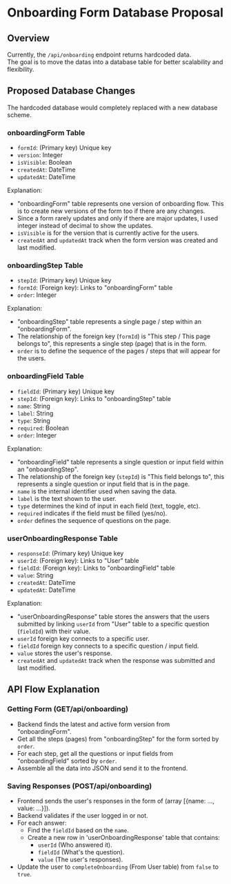 # Onboarding Form Database Proposal

## Overview
Currently, the `/api/onboarding` endpoint returns hardcoded data.  
The goal is to move the datas into a database table for better scalability and flexibility. 

## Proposed Database Changes
The hardcoded database would completely replaced with a new database scheme.

### onboardingForm Table
- `formId`: (Primary key) Unique key 
- `version`: Integer
- `isVisible`: Boolean
- `createdAt`: DateTime
- `updatedAt`: DateTime

Explanation: 
- "onboardingForm" table represents one version of onboarding flow. This is to create new versions of the form too if there are any changes.
- Since a form rarely updates and only if there are major updates, I used integer instead of decimal to show the updates.
- `isVisible` is for the version that is currently active for the users.
- `createdAt` and `updatedAt` track when the form version was created and last modified.

### onboardingStep Table
- `stepId`: (Primary key) Unique key
- `formId`: (Foreign key): Links to "onboardingForm" table
- `order`: Integer

Explanation:
- "onboardingStep" table represents a single page / step within an "onboardingForm".
- The relationship of the foreign key (`formId`) is "This step / This page belongs to", this represents a single step (page) that is in the form.
- `order` is to define the sequence of the pages / steps that will appear for the users.

### onboardingField Table
- `fieldId`: (Primary key) Unique key
- `stepId`: (Foreign key): Links to "onboardingStep" table
- `name`: String 
- `label`: String
- `type`: String
- `required`: Boolean
- `order`: Integer

Explanation: 
- "onboardingField" table represents a single question or input field within an "onboardingStep".
- The relationship of the foreign key (`stepId`) is "This field belongs to", this represents a single question or input field that is in the page.
- `name` is the internal identifier used when saving the data.
- `label` is the text shown to the user.
- `type` determines the kind of input in each field (text, toggle, etc).
- `required` indicates if the field must be filled (yes/no).
- `order` defines the sequence of questions on the page.

### userOnboardingResponse Table
- `responseId`: (Primary key) Unique key
- `userId`: (Foreign key): Links to "User" table
- `fieldId`: (Foreign key): Links to "onboardingField" table
- `value`: String
- `createdAt`: DateTime
- `updatedAt`: DateTime

Explanation: 
- "userOnboardingResponse" table stores the answers that the users submitted by linking `userId` from "User" table to a specific question (`fieldId`) with their value.
- `userId` foreign key connects to a specific user.
- `fieldId` foreign key connects to a specific question / input field.
- `value` stores the user's response.
- `createdAt` and `updatedAt` track when the response was submitted and last modified.

## API Flow Explanation
### Getting Form (GET/api/onboarding)
- Backend finds the latest and active form version from "onboardingForm".
- Get all the steps (pages) from "onboardingStep" for the form sorted by `order`.
- For each step, get all the questions or input fields from "onboardingField" sorted by `order`.
- Assemble all the data into JSON and send it to the frontend.

### Saving Responses (POST/api/onboarding)
- Frontend sends the user's responses in the form of (array [{name: ..., value: ...}]).
- Backend validates if the user logged in or not.
- For each answer:
    - Find the `fieldId` based on the `name`.
    - Create a new row in 'userOnboardingResponse' table that contains:
        - `userId` (Who answered it).
        - `fieldId` (What's the question).
        - `value` (The user's responses).
- Update the user to `completeOnboarding` (From User table) from `false` to `true`.